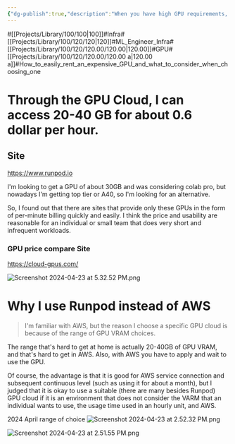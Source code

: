 ```yaml
---
{"dg-publish":true,"description":"When you have high GPU requirements, consider using a GPU cloud. These platforms offer services by the minute. If you are at an enterprise level, consider choosing a provider like AWS.","permalink":"/projects/library/100/120/120-00/120-00-a/","dgPassFrontmatter":true,"noteIcon":"0","created":"2024-04-23T17:36:51.415+09:00","updated":"2024-04-23T17:47:14.319+09:00"}
---
```


#[[Projects/Library/100/100\|100]]#Infra#[[Projects/Library/100/120/120\|120]]#ML_Engineer_Infra#[[Projects/Library/100/120/120.00/120.00\|120.00]]#GPU#[[Projects/Library/100/120/120.00/120.00 a\|120.00 a]]#How_to_easily_rent_an_expensive_GPU_and_what_to_consider_when_choosing_one

# Through the GPU Cloud, I can access 20-40 GB for about 0.6 dollar per hour.


## Site
https://www.runpod.io


I'm looking to get a GPU of about 30GB and was considering colab pro, but nowadays I'm getting top tier or A40, so I'm looking for an alternative.

So, I found out that there are sites that provide only these GPUs in the form of per-minute billing quickly and easily.
I think the price and usability are reasonable for an individual or small team that does very short and infrequent workloads.


### GPU price compare Site
https://cloud-gpus.com/



![Screenshot 2024-04-23 at 5.32.52 PM.png](/img/user/images/Screenshot%202024-04-23%20at%205.32.52%20PM.png)






# Why I use Runpod instead of AWS

> I'm familiar with AWS, but the reason I choose a specific GPU cloud is because of the range of GPU VRAM choices.

The range that's hard to get at home is actually 20-40GB of GPU VRAM, and that's hard to get in AWS. Also, with AWS you have to apply and wait to use the GPU.

Of course, the advantage is that it is good for AWS service connection and subsequent continuous level (such as using it for about a month), but I judged that it is okay to use a suitable (there are many besides Runpod) GPU cloud if it is an environment that does not consider the VARM that an individual wants to use, the usage time used in an hourly unit, and AWS.


2024 April range of choice
![Screenshot 2024-04-23 at 2.52.32 PM.png](/img/user/images/Screenshot%202024-04-23%20at%202.52.32%20PM.png)

![Screenshot 2024-04-23 at 2.51.55 PM.png](/img/user/images/Screenshot%202024-04-23%20at%202.51.55%20PM.png)


